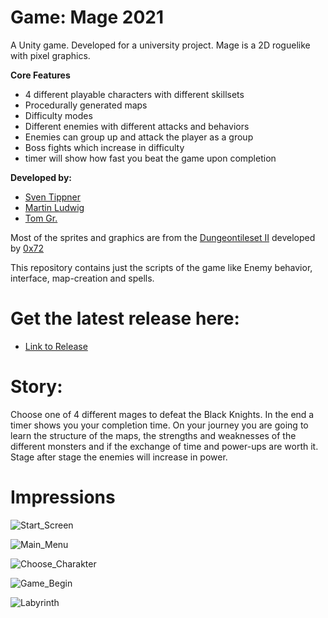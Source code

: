 # Game: Mage 2021

A Unity game. Developed for a university project.
Mage is a 2D roguelike with pixel graphics.

**Core Features**
 * 4 different playable characters with different skillsets
 * Procedurally generated maps
 * Difficulty modes
 * Different enemies with different attacks and behaviors
 * Enemies can group up and attack the player as a group
 * Boss fights which increase in difficulty
 * timer will show how fast you beat the game upon completion

**Developed by:**
 * [Sven Tippner](https://github.com/sventippner)
 * [Martin Ludwig](https://github.com/Martin-Ludwig)
 * [Tom Gr.](https://github.com/Tom-G-r)

Most of the sprites and graphics are from the [Dungeontileset II](https://0x72.itch.io/dungeontileset-ii) developed by [0x72](https://twitter.com/_0x72_)

This repository contains just the scripts of the game like Enemy behavior, interface, map-creation and spells.

# Get the latest release here:
 * [Link to Release](https://github.com/sventippner/Game-Mage/releases/latest)

# Story:
Choose one of 4 different mages to defeat the Black Knights. In the end a timer shows you your completion time. On your journey you are going to learn the structure of the maps,  the strengths and weaknesses of the different monsters and if the exchange of time and power-ups are worth it. Stage after stage the enemies will increase in power.

# Impressions

![Start_Screen](Game_Screenshots/Start_Screen.JPG)

![Main_Menu](Game_Screenshots/Menu.JPG)

![Choose_Charakter](Game_Screenshots/Charakter.JPG)

![Game_Begin](Game_Screenshots/Game_Begin.JPG)

![Labyrinth](Game_Screenshots/Labyrinth.JPG)
